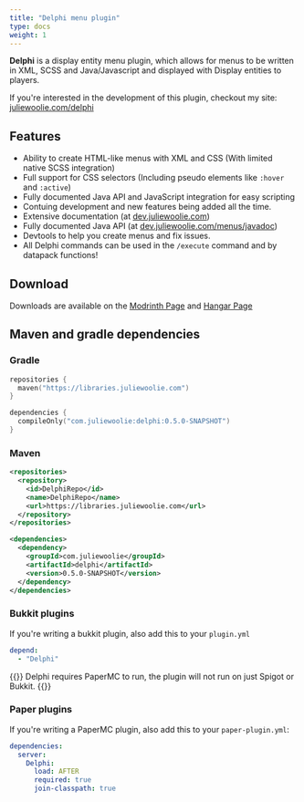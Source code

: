 ```yaml
---
title: "Delphi menu plugin"
type: docs
weight: 1
---
```


**Delphi** is a display entity menu plugin, which allows for menus to be written
in XML, SCSS and Java/Javascript and displayed with Display entities to players.

If you're interested in the development of this plugin, checkout my site: 
[juliewoolie.com/delphi](https://juliewoolie.com/delphi)

## Features
* Ability to create HTML-like menus with XML and CSS (With limited native SCSS integration)
* Full support for CSS selectors (Including pseudo elements like `:hover` and `:active`)
* Fully documented Java API and JavaScript integration for easy scripting
* Contuing development and new features being added all the time.
* Extensive documentation (at [dev.juliewoolie.com](https://dev.juliewoolie.com))
* Fully documented Java API (at [dev.juliewoolie.com/menus/javadoc](/menus/javadoc/0.4.3/))
* Devtools to help you create menus and fix issues.
* All Delphi commands can be used in the `/execute` command and by datapack functions!

## Download
Downloads are available on the <a href="https://modrinth.com/plugin/delphi" target="_blank">Modrinth Page</a> and <a href="https://hangar.papermc.io/JulieWoolie/delphi" target="_blank">Hangar Page</a>

## Maven and gradle dependencies
### Gradle
```kotlin
repositories {
  maven("https://libraries.juliewoolie.com")
}

dependencies {
  compileOnly("com.juliewoolie:delphi:0.5.0-SNAPSHOT")
}
```
### Maven
```xml
<repositories>
  <repository>
    <id>DelphiRepo</id>
    <name>DelphiRepo</name>
    <url>https://libraries.juliewoolie.com</url>
  </repository>
</repositories>

<dependencies>
  <dependency>
    <groupId>com.juliewoolie</groupId>
    <artifactId>delphi</artifactId>
    <version>0.5.0-SNAPSHOT</version>
  </dependency>
</dependencies>
```
### Bukkit plugins
If you're writing a bukkit plugin, also add this to your `plugin.yml`
```yml
depend: 
  - "Delphi"
```
{{<alert color="warning">}}
Delphi requires PaperMC to run, the plugin will not run on just Spigot or Bukkit.
{{</alert>}}

### Paper plugins
If you're writing a PaperMC plugin, also add this to your `paper-plugin.yml`:
```yml
dependencies:
  server:
    Delphi:
      load: AFTER
      required: true
      join-classpath: true
```